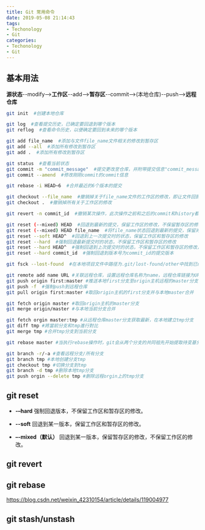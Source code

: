```yaml
---
title: Git 常用命令
date: 2019-05-08 21:14:43
tags: 
- Techonology
- Git
categories: 
- Techonology
- Git
---
```




## 基本用法

**源状态**--modify-->**工作区**--add-->**暂存区**--commit-->(本地仓库)--push-->**远程仓库**

```sh
git init  #创建本地仓库

git log  #查看提交历史，已确定要回退到哪个版本
git reflog  #查看命令历史，以便确定要回到未来的哪个版本

git add file_name  #添加与文件file_name文件相关的修改到暂存区
git add --all  #添加所有修改到暂存区
git add .  #添加所有修改到暂存区

git status  #查看当前状态
git commit -m "commit_message"  #提交更改至仓库，并附带提交信息"commit_message"
git commit --amend  #修改刚刚commit的commit信息

git rebase -i HEAD~6  #合并最近的6个版本的提交

git checkout --file_name  #撤销掉关于file_name文件的工作区的修改，即让文件回到最近一次git commit或git add时的状态
git checkout .  #撤销掉所有关于工作区的修改

git revert -n commit_id  #撤销某次操作，此次操作之前和之后的commit和history都会保留，并且把这次撤销作为一次最新的提交

git reset (--mixed) HEAD  #回退到最新的提交，保留工作区的修改，不保留暂存区的修改记录
git reset (--mixed) HEAD file_name  #将file_name状态回退到最新的提交，保留对其工作区的修改
git reset --soft HEAD^  #回退到上一次提交时的状态，保留工作区和暂存区的修改
git reset --hard  #强制回退最新提交时的状态，不保留工作区和暂存区的修改
git reset --hard HEAD^  #强制回退到上次提交时的状态，不保留工作区和暂存区的修改，HEAD是指向最新的提交，上一次提交是HEAD^,上上次是HEAD^^,也可以写成HEAD～2，并以此类推
git reset --hard commit_id  #强制回退到版本号为commit_id的提交版本

git fsck --lost-found  #在本地项目文件中路径为.git/lost-found/other中找到已经add但没有commit的文件(一般是在错误使用git reset --hard 后补偿用 )


```





```sh
git remote add name URL #关联远程仓库，设置远程仓库名称为name，远程仓库链接为URL
git push origin first:master #推送本地first分支至origin主机远程的master分支，如果远程没有则创建
git push -f  #强制push到远程仓库
git pull origin first:master #取回origin主机的first分支并与本地master合并

git fetch origin master #取回origin主机的master分支
git merge origin/master #与本地当前分支合并

git fetch orgin master:tmp #从远程仓库master分支获取最新，在本地建立tmp分支
git diff tmp #將當前分支和tmp進行對比
git merge tmp #合并tmp分支到当前分支

git rebase master #当执行rebase操作时，git会从两个分支的共同祖先开始提取待变基分支上的修改，然后将待变基分支指向基分支的最新提交，最后将刚才提取的修改应用到基分支的最新提交的后面。若当前处于feature分支，且是从某个基底a修改而来，master也是从a修改而来，执行之后，保存feature的提交，然后删除，找到master最新提交，并应用保存的提交；这样feature的基底就变成了master。

git branch -r/-a #查看远程分支/所有分支
git branch tmp #本地创建分支tmp
git checkout tmp #切换分支到tmp
git branch -d tmp #删除本地tmp分支
git push orgin --delete tmp #删除远程orgin上的tmp分支
```



## git reset

- **-–hard** 强制回退版本，不保留工作区和暂存区的修改。

- **--soft** 回退到某一版本，保留工作区和暂存区的修改。

- **–-mixed（默认）** 回退到某一版本，保留暂存区的修改，不保留工作区的修改。





## git revert





## git rebase

https://blog.csdn.net/weixin_42310154/article/details/119004977



## git stash/unstash